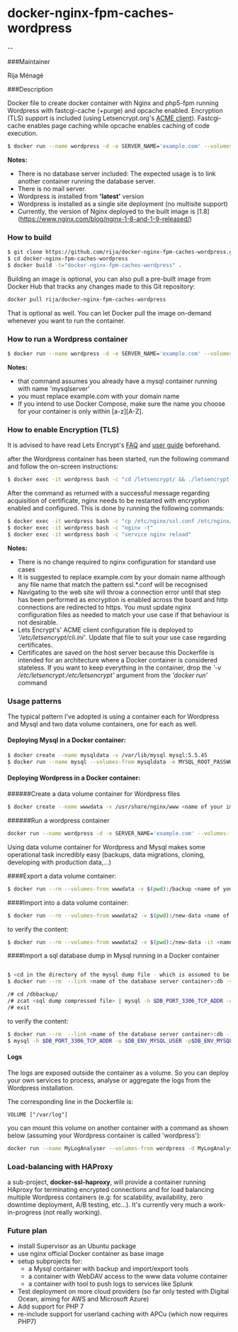 # docker-nginx-fpm-caches-wordpress
--


###Maintainer

Rija Ménagé

###Description

Docker file to create docker container with Nginx and php5-fpm running Wordpress with fastcgi-cache (+purge) and opcache enabled. Encryption (TLS) support is included (using Letsencrypt.org's [ACME client](https://github.com/letsencrypt/letsencrypt)). Fastcgi-cache enables page caching while opcache enables caching of code execution.

```bash
$ docker run --name wordpress -d -e SERVER_NAME='example.com' --volumes-from wordpressfiles -v /etc/letsencrypt:/etc/letsencrypt -p 443:443 -p 80:80 --link mysqlserver:db rija/docker-nginx-fpm-caches-wordpress
```


**Notes:**
* There is no database server included:
The expected usage is to link another container running the database server.
* There is no mail server.
* Wordpress is installed from **'latest'** version
* Wordpress is installed as a single site deployment (no multisite support)
* Currently, the version of Nginx deployed to the built image is [1.8] (<https://www.nginx.com/blog/nginx-1-8-and-1-9-released/>)


### How to build

```bash
$ git clone https://github.com/rija/docker-nginx-fpm-caches-wordpress.git
$ cd docker-nginx-fpm-caches-wordpress
$ docker build -t="docker-nginx-fpm-caches-wordpress" .
```

Building an image is optional, you can also pull a pre-built image from  Docker Hub that tracks any changes made to this Git repository: 

```bash
docker pull rija/docker-nginx-fpm-caches-wordpress
```

That is optional as well. You can let Docker pull the image on-demand whenever you want to run the container. 


### How to run a Wordpress container

```bash
$ docker run --name wordpress -d -e SERVER_NAME='example.com' --volumes-from wordpressfiles -v /etc/letsencrypt:/etc/letsencrypt -p 443:443 -p 80:80 --link mysqlserver:db rija/docker-nginx-fpm-caches-wordpress
```

**Notes:**
 * that command assumes you already have a mysql container running with name 'mysqlserver'
 * you must replace example.com with your domain name
 * If you intend to use Docker Compose, make sure the name you choose for your container is only within [a-z][A-Z].

### How to enable Encryption (TLS)

It is advised to have read Lets Encrypt's [FAQ](https://community.letsencrypt.org/c/docs/) and [user guide](https://letsencrypt.readthedocs.org/en/latest/index.html)  beforehand.

after the Wordpress container has been started, run the following command and follow the on-screen instructions:

```bash
$ docker exec -it wordpress bash -c "cd /letsencrypt/ && ./letsencrypt-auto certonly"
```

After the command as returned with a successful message regarding acquisition of certificate, nginx needs to be restarted with encryption enabled and configured. This is done by running the following commands:

```bash
$ docker exec -it wordpress bash -c "cp /etc/nginx/ssl.conf /etc/nginx/ssl.example.com.conf"
$ docker exec -it wordpress bash -c "nginx -t"
$ docker exec -it wordpress bash -c "service nginx reload"
```

**Notes:**
 * There is no change required to nginx configuration for standard use cases
 * It is suggested to replace example.com by your domain name although any file name that match the pattern ssl.*.conf will be recognised
 * Navigating to the web site will throw a connection error until that step has been performed as encryption is enabled across the board and http connections are redirected to https. You must update nginx configuration files as needed to match your use case if that behaviour is not desirable.
 * Lets Encrypt's' ACME client configuration file is deployed to *'/etc/letsencrypt/cli.ini'*. Update that file to suit your use case regarding certificates.
 * Certificates are saved on the host server because this Dockerfile is intended for an architecture where a Docker container is considered stateless. If you want to keep everything in the container, drop the *'-v /etc/letsencrypt:/etc/letsencrypt'* argument from the *'docker run'* command
 
### Usage patterns

The typical pattern I've adopted is using a container each for Wordpress and Mysql and two data volume containers, one for each as well.

#### Deploying Mysql in a Docker container:

```bash
$ docker create --name mysqldata -v /var/lib/mysql mysql:5.5.45
$ docker run --name mysql --volumes-from mysqldata -e MYSQL_ROOT_PASSWORD=<root password> -e MYSQL_DATABASE=wordpress -e MYSQL_USER=<user name> -e MYSQL_PASSWORD=<user password> -d mysql:5.5.45
```

#### Deploying Wordpress in a Docker container:

######Create a data volume container for Wordpress files

```bash
$ docker create --name wwwdata -v /usr/share/nginx/www <name of your image>
```

######Run a wordpress container
```bash
docker run --name wordpress -d -e SERVER_NAME='example.com' --volumes-from wwwdata -v /etc/letsencrypt:/etc/letsencrypt -p 443:443 -p 80:80 --link mysqlserver:db rija/docker-nginx-fpm-caches-wordpress
```

Using data volume container for Wordpress and Mysql makes some operational task incredibly easy (backups, data migrations, cloning, developing with production data,...)

####Export a data volume container:

```bash
$ docker run --rm --volumes-from wwwdata -v $(pwd):/backup <name of your image> tar -cvz  -f /backup/wwwdata.tar.gz /usr/share/nginx/www

```
####Import into a data volume container:

```bash
$ docker run --rm --volumes-from wwwdata2 -v $(pwd):/new-data <name of your image> bash -c 'cd / && tar xzvf /new-data/wwwdata.tar.gz'
```

to verify the content:

```bash
$ docker run --rm --volumes-from wwwdata2 -v $(pwd):/new-data -it <name of your image> bash
```


####Import a sql database dump in Mysql running in a Docker container

```bash

$ <cd in the directory of the mysql dump file - which is assumed to be a *.sql.gz compressed file here >
$ docker run --rm  --link <name of the database server container>:db -v $(pwd):/dbbackup -it <name of your wordpress image> bash

/# cd /dbbackup/
/# zcat <sql dump compressed file> | mysql -h $DB_PORT_3306_TCP_ADDR -u $DB_ENV_MYSQL_USER -p$DB_ENV_MYSQL_PASSWORD $DB_ENV_MYSQL_DATABASE
/# exit
```

to verify the content:

```bash
$ docker run --rm  --link <name of the database server container>:db -it <name of your wordpress image> bash
$ mysql -h $DB_PORT_3306_TCP_ADDR -u $DB_ENV_MYSQL_USER -p$DB_ENV_MYSQL_PASSWORD $DB_ENV_MYSQL_DATABASE
```

#### Logs

The logs are exposed outside the container as a volume. 
So you can deploy your own services to process, analyse or aggregate the logs from the Wordpress installation.

The corresponding line in the Dockerfile is: 

```
VOLUME ["/var/log"]
```

you can mount this volume on another container with a command as shown below (assuming your Wordpress container is called 'wordpress'):

```bash
docker run --name MyLogAnalyser --volumes-from wordpress -d MyLogAnalyserImage
```


### Load-balancing with HAProxy

a sub-project, **docker-ssl-haproxy**, will provide a container running HAproxy for terminating encrypted connections and for load balancing multiple Wordpress containers (e.g: for scalability, availability, zero downtime deployment, A/B testing, etc...).
It's currently very much a work-in-progress (not really working).



### Future plan

* install Supervisor as an Ubuntu package
* use nginx official Docker container as base image
* setup subprojects for:
	* a Mysql container with backup and import/export tools
	* a container with WebDAV access to the www data volume container
	* a container with tool to push logs to services like Splunk
* Test deployment on more cloud providers (so far only tested with Digital Ocean, aiming for AWS and Microsoft Azure)
* Add support for PHP 7
* re-include support for userland caching with APCu (which now requires PHP7)


